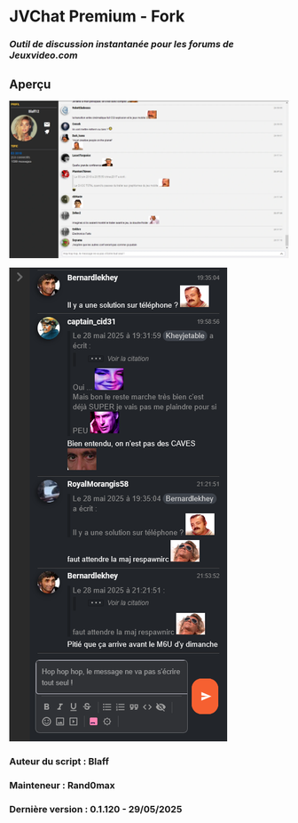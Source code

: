 # **JVChat Premium** - Fork

### *Outil de discussion instantanée pour les forums de Jeuxvideo.com*

## Aperçu

![Preview1JvChat](img/preview1.png)

![Preview2JvChat](img/preview2.png)

### Auteur du script : **Blaff**
### Mainteneur : **Rand0max**
### Dernière version : **0.1.120 - 29/05/2025**
